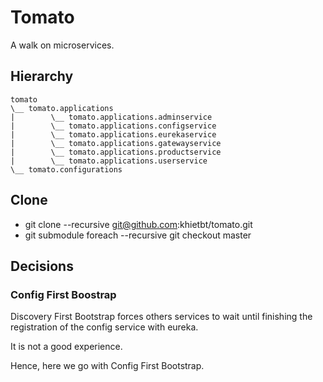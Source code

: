 # Tomato

A walk on microservices.

## Hierarchy

```text
tomato
\__ tomato.applications
|        \__ tomato.applications.adminservice
|        \__ tomato.applications.configservice
|        \__ tomato.applications.eurekaservice
|        \__ tomato.applications.gatewayservice
|        \__ tomato.applications.productservice
|        \__ tomato.applications.userservice
\__ tomato.configurations
```

## Clone

* git clone --recursive git@github.com:khietbt/tomato.git
* git submodule foreach --recursive git checkout master

## Decisions
### Config First Boostrap

Discovery First Bootstrap forces others services to wait until finishing the registration of the config service with eureka.

It is not a good experience.

Hence, here we go with Config First Bootstrap.